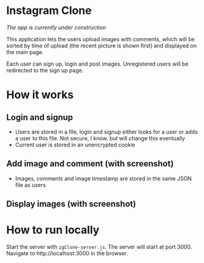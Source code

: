 # Instagram Clone
*The app is currently under construction*

This application lets the users upload images with comments, which will be sorted by time of upload (the recent picture is shown first) and displayed on the main page.

Each user can sign up, login and post images. Unregistered users will be redirected to the sign up page.

# How it works

## Login and signup

* Users are stored in a file, login and signup either looks for a user or adds a user to this file. Not secure, I know, but will change this eventually
* Current user is stored in an unencrypted cookie

## Add image and comment (with screenshot)

* Images, comments and image timestamp are stored in the same JSON file as users

## Display images (with screenshot)

# How to run locally
Start the server with `igClone-server.js`. The server will start at port 3000. Navigate to http://localhost:3000 in the browser.
